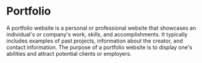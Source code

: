 # Portfolio
A portfolio website is a personal or professional website that showcases an individual's or company's work, skills, and accomplishments. It typically includes examples of past projects, information about the creator, and contact information. The purpose of a portfolio website is to display one's abilities and attract potential clients or employers.
